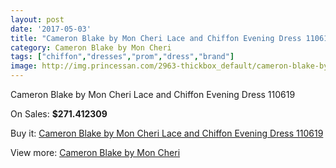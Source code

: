 ```yaml
---
layout: post
date: '2017-05-03'
title: "Cameron Blake by Mon Cheri Lace and Chiffon Evening Dress 110619"
category: Cameron Blake by Mon Cheri
tags: ["chiffon","dresses","prom","dress","brand"]
image: http://img.princessan.com/2963-thickbox_default/cameron-blake-by-mon-cheri-lace-and-chiffon-evening-dress-110619.jpg
---
```

Cameron Blake by Mon Cheri Lace and Chiffon Evening Dress 110619

On Sales: **$271.412309**
<a href="https://www.princessan.com/en/cameron-blake-by-mon-cheri/1345-cameron-blake-by-mon-cheri-lace-and-chiffon-evening-dress-110619.html"><amp-img layout="responsive" width="600" height="600" src="//img.princessan.com/2963-thickbox_default/cameron-blake-by-mon-cheri-lace-and-chiffon-evening-dress-110619.jpg" alt="Cameron Blake by Mon Cheri Lace and Chiffon Evening Dress 110619 0" /></a>

Buy it: [Cameron Blake by Mon Cheri Lace and Chiffon Evening Dress 110619](https://www.princessan.com/en/cameron-blake-by-mon-cheri/1345-cameron-blake-by-mon-cheri-lace-and-chiffon-evening-dress-110619.html "Cameron Blake by Mon Cheri Lace and Chiffon Evening Dress 110619")

View more: [Cameron Blake by Mon Cheri](https://www.princessan.com/en/12-cameron-blake-by-mon-cheri "Cameron Blake by Mon Cheri")